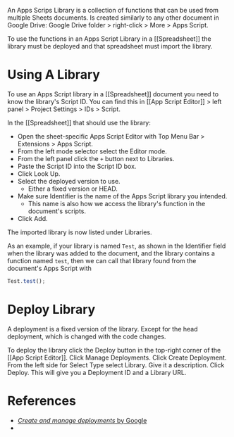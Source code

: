 An Apps Scrips Library is a collection of functions that can be used from multiple Sheets documents.
Is created similarly to any other document in Google Drive:
Google Drive folder > right-click > More > Apps Script.

To use the functions in an Apps Script Library in a [[Spreadsheet]] the library must be deployed and that spreadsheet must import the library.

# Using A Library

To use an Apps Script library in a [[Spreadsheet]] document you need to know the library's Script ID.
You can find this in [[App Script Editor]] > left panel > Project Settings > IDs > Script.

In the [[Spreadsheet]] that should use the library:
- Open the sheet-specific Apps Script Editor with Top Menu Bar > Extensions > Apps Script.
- From the left mode selector select the Editor mode.
- From the left panel click the `+` button next to Libraries.
- Paste the Script ID into the Script ID box.
- Click Look Up.
- Select the deployed version to use.
	- Either a fixed version or HEAD.
- Make sure Identifier is the name of the Apps Script library you intended.
	- This name is also how we access the library's function in the document's scripts.
- Click Add.

The imported library is now listed under Libraries.

As an example, if your library is named `Test`, as shown in the Identifier field when the library was added to the document, and the library contains a function named `test`, then we can call that library found from the document's Apps Script with
```js
Test.test();
```


# Deploy Library

A deployment is a fixed version of the library.
Except for the head deployment, which is changed with the code changes.

To deploy the library click the Deploy button in the top-right corner of the [[App Script Editor]].
Click Manage Deployments.
Click Create Deployment.
From the left side for Select Type select Library.
Give it a description.
Click Deploy.
This will give you a Deployment ID and a Library URL.

# References

- [_Create and manage deployments_ by Google](https://developers.google.com/apps-script/concepts/deployments)
- 